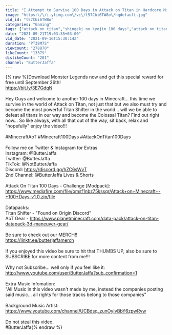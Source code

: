 ```yaml
---
title: "I Attempt to Survive 100 Days in Attack on Titan in Hardcore Minecraft... Here's What Happened!"
image: "https:\/\/i.ytimg.com\/vi\/t57Cbi6TW8o\/hqdefault.jpg"
vid_id: "t57Cbi6TW8o"
categories: "Gaming"
tags: ["attack on titan","shingeki no kyojin 100 days","attack on titan season 4"]
date: "2021-09-21T19:03:35+03:00"
vid_date: "2021-09-16T15:30:14Z"
duration: "PT38M7S"
viewcount: "278870"
likeCount: "13379"
dislikeCount: "201"
channel: "ButterJaffa"
---
```

{% raw %}Download Monster Legends now and get this special reward for free until September 26th! <br /><a rel="nofollow" target="blank" href="https://bit.ly/3E7GdqN">https://bit.ly/3E7GdqN</a><br /><br />Hey Guys and welcome to another 100 days in Minecraft... this time we survive in the world of Attack on Titan, not just that but we also must try and become the most powerful Titan Shifter in the world... will we be able to defeat all titans in our way and become the Colossal Titan? Find out right now... So like always, with all that out of the way, sit back, relax and &quot;hopefully&quot; enjoy the video!!!<br /><br />#MinecraftAoT #Minecraft100Days #AttackOnTitan100Days<br /><br />Follow me on Twitter &amp; Instagram for Extras<br />Instagram: @ButterJaffa<br />Twitter: @ButterJaffa<br />TikTok: @NotButterJaffa<br />Discord: <a rel="nofollow" target="blank" href="https://discord.gg/hZC6sWvT">https://discord.gg/hZC6sWvT</a><br />2nd Channel: @ButterJaffa Lives &amp; Shorts <br /><br />Attack On Titan 100 Days - Challenge [Modpack]:<br /><a rel="nofollow" target="blank" href="https://www.mediafire.com/file/omsf1nbz75kssqr/Attack+on+Minecraft+-+100+Days-v1.0.zip/file">https://www.mediafire.com/file/omsf1nbz75kssqr/Attack+on+Minecraft+-+100+Days-v1.0.zip/file</a><br /><br />Datapacks:<br />Titan Shifter - &quot;Found on Origin Discord&quot;<br />AoT Gear - <a rel="nofollow" target="blank" href="https://www.planetminecraft.com/data-pack/attack-on-titan-datapack-3d-maneuver-gear/">https://www.planetminecraft.com/data-pack/attack-on-titan-datapack-3d-maneuver-gear/</a><br /><br />Be sure to check out our MERCH!!<br /><a rel="nofollow" target="blank" href="https://linktr.ee/butterjaffamerch">https://linktr.ee/butterjaffamerch</a><br /><br />If you enjoyed this video be sure to hit that THUMBS UP, also be sure to SUBSCRIBE for more content from me!!!<br /><br />Why not Subscribe... well only if you feel like it: <a rel="nofollow" target="blank" href="http://www.youtube.com/user/ButterJaffa?sub_confirmation=1">http://www.youtube.com/user/ButterJaffa?sub_confirmation=1</a><br /><br />Extra Music Infomation:<br />&quot;All Music in this video wasn't made by me, instead the companies posting said music... all rights for those tracks belong to those companies&quot;<br /><br />Background Music Artist: <a rel="nofollow" target="blank" href="https://www.youtube.com/channel/UCBdsq_zunOyIvBbY6zpwRvw">https://www.youtube.com/channel/UCBdsq_zunOyIvBbY6zpwRvw</a><br /><br />Do not steal this video.<br />#ButterJaffa{% endraw %}
